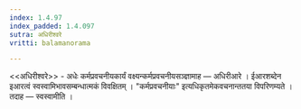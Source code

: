 ```yaml
---
index: 1.4.97
index_padded: 1.4.097
sutra: अधिरीश्वरे
vritti: balamanorama

---
```

<<अधिरीश्वरे>> - अधेः कर्मप्रवचनीयकार्यं वक्ष्यन्कर्मप्रवचनीयसञ्ज्ञामाह — अधिरीआरे । ईआरशब्देन इआरत्वं स्वस्वामिभावसम्बन्धात्मकं विवक्षितम् । "कर्मप्रवचनीयाः" इत्यधिकृतमेकवचनान्ततया विपरिणम्यते । तदाह — स्वस्वामीति ।